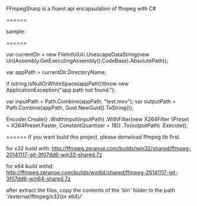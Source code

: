 FFmpegSharp is a fluent api encapsulation of ffmpeg with C#

======

sample:

======

var currentDir =
new FileInfo(Uri.UnescapeDataString(new Uri(Assembly.GetExecutingAssembly().CodeBase).AbsolutePath));


var appPath = currentDir.DirectoryName;

if (string.IsNullOrWhiteSpace(appPath))throw new ApplicationException("app path not found.");


var inputPath = Path.Combine(appPath, "test.mov");
var outputPath = Path.Combine(appPath, Guid.NewGuid().ToString());

Encoder.Create()
.WidthInput(inputPath)
.WithFilter(new X264Filter {Preset = X264Preset.Faster, ConstantQuantizer = 18})
.To<Mp4>(outputPath)
.Execute();



======
if you want build this project,
please donwload ffmpeg lib first.

for x32 build with:
http://ffmpeg.zeranoe.com/builds/win32/shared/ffmpeg-20141117-git-3f07dd6-win32-shared.7z

for x64 build withd:
http://ffmpeg.zeranoe.com/builds/win64/shared/ffmpeg-20141117-git-3f07dd6-win64-shared.7z

after extract the files, copy the contents of the 'bin' folder to the path '/external/ffmpeg/x32(or x64)/'